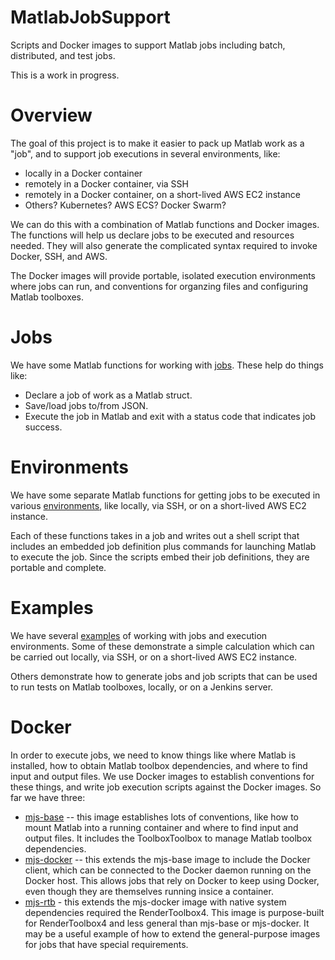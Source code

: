 # MatlabJobSupport
Scripts and Docker images to support Matlab jobs including batch, distributed, and test jobs.

This is a work in progress.

# Overview
The goal of this project is to make it easier to pack up Matlab work as a "job", and to support job executions in several environments, like:
 - locally in a Docker container
 - remotely in a Docker container, via SSH
 - remotely in a Docker container, on a short-lived AWS EC2 instance
 - Others?  Kubernetes?  AWS ECS?  Docker Swarm?
 
We can do this with a combination of Matlab functions and Docker images.  The functions will help us declare jobs to be executed and resources needed.  They will also generate the complicated syntax required to invoke Docker, SSH, and AWS.

The Docker images will provide portable, isolated execution environments where jobs can run, and conventions for organzing files and configuring Matlab toolboxes.

# Jobs
We have some Matlab functions for working with [jobs](matlab/jobs).  These help do things like:
 - Declare a job of work as a Matlab struct.
 - Save/load jobs to/from JSON.
 - Execute the job in Matlab and exit with a status code that indicates job success.
 
# Environments
We have some separate Matlab functions for getting jobs to be executed in various [environments](matlab/environments), like locally, via SSH, or on a short-lived AWS EC2 instance.

Each of these functions takes in a job and writes out a shell script that includes an embedded job definition plus commands for launching Matlab to execute the job.  Since the scripts embed their job definitions, they are portable and complete.

# Examples
We have several [examples](matlab/examples) of working with jobs and execution environments.  Some of these demonstrate a simple calculation which can be carried out locally, via SSH, or on a short-lived AWS EC2 instance.

Others demonstrate how to generate jobs and job scripts that can be used to run tests on Matlab toolboxes, locally, or on a Jenkins server.

# Docker
In order to execute jobs, we need to know things like where Matlab is installed, how to obtain Matlab toolbox dependencies, and where to find input and output files.  We use Docker images to establish conventions for these things, and write job execution scripts against the Docker images.  So far we have three:
 - [mjs-base](docker/mjs-base) -- this image establishes lots of conventions, like how to mount Matlab into a running container and where to find input and output files.  It includes the ToolboxToolbox to manage Matlab toolbox dependencies.
 - [mjs-docker](docker/mjs-docker) -- this extends the mjs-base image to include the Docker client, which can be connected to the Docker daemon running on the Docker host.  This allows jobs that rely on Docker to keep using Docker, even though they are themselves running insice a container.
 - [mjs-rtb](docker/mjs-rtb) - this extends the mjs-docker image with native system dependencies required the RenderToolbox4.  This image is purpose-built for RenderToolbox4 and less general than mjs-base or mjs-docker.  It may be a useful example of how to extend the general-purpose images for jobs that have special requirements.
